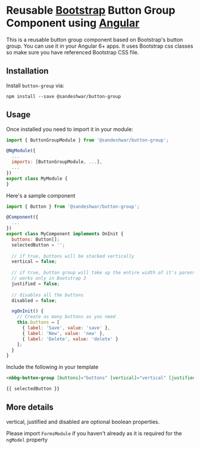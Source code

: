 #  Reusable [Bootstrap](https://getbootstrap.com/) Button Group Component using [Angular](http://angular.io/)

This is a reusable button group component based on Bootstrap's button group. You can use it in your Angular 6+ apps. It uses Bootstrap css classes so make sure you have referenced Bootstrap CSS file. 


## Installation
Install `button-group` via:
```shell
npm install --save @sandeshwar/button-group
```

## Usage

Once installed you need to import it in your module:
```js
import { ButtonGroupModule } from '@sandeshwar/button-group';

@NgModule({
  ...
  imports: [ButtonGroupModule, ...],
  ...
})
export class MyModule {
}
```

Here's a sample component
```js
import { Button } from '@sandeshwar/button-group';

@Component({
  ...
})
export class MyComponent implements OnInit {
  buttons: Button[];
  selectedButton = '';
  
  // if true, buttons will be stacked vertically
  vertical = false;
  
  // if true, button group will take up the entire width of it's parent element
  // works only in Bootstrap 3
  justified = false;
  
  // disables all the buttons
  disabled = false;

  ngOnInit() {
    // Create as many buttons as you need
    this.buttons = [
      { label: 'Save', value: 'save' },
      { label: 'New', value: 'new' },
      { label: 'Delete', value: 'delete' }
    ];
  }
}
```

Include the following in your template
```html
<nbbg-button-group [buttons]="buttons" [vertical]="vertical" [justified]="justified" [disabled]="disabled" [(ngModel)]="selectedButton"></nbbg-button-group>

{{ selectedButton }}
```

## More details
vertical, justified and disabled are optional boolean properties.

Please import `FormsModule` if you haven't already as it is required for the `ngModel` property
